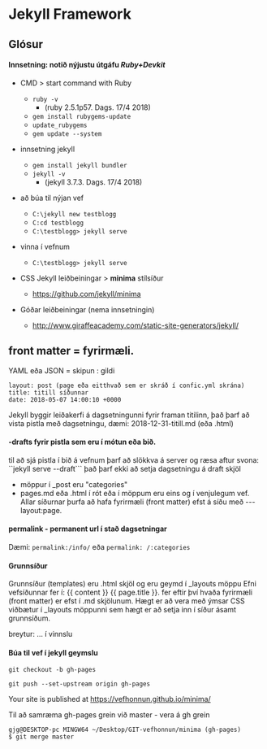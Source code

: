 # Jekyll Framework

## Glósur
#### Innsetning: notið nýjustu útgáfu _Ruby+Devkit_

* CMD > start command with Ruby
  * ``` ruby -v ``` 
  	* (ruby 2.5.1p57. Dags. 17/4 2018)
  * ``` gem install rubygems-update ``` 
  * ``` update_rubygems ``` 
  * ``` gem update --system ``` 

* innsetning jekyll 
  * ``` gem install jekyll bundler ```
  * ``` jekyll -v ```  
  	* (jekyll 3.7.3. Dags. 17/4 2018)

* að búa til nýjan vef
  * ``` C:\jekyll new testblogg ``` 
  * ``` C:cd testblogg ``` 
  * ``` C:\testblogg> jekyll serve ``` 

* vinna í vefnum 
  * ``` C:\testblogg> jekyll serve ``` 

* CSS Jekyll leiðbeiningar > **minima** stílsíður 
  * https://github.com/jekyll/minima 

* Góðar leiðbeiningar (nema innsetningin) 
  * http://www.giraffeacademy.com/static-site-generators/jekyll/

## front matter = fyrirmæli. 
YAML eða JSON = skipun : gildi

```
layout: post (page eða eitthvað sem er skráð í confic.yml skrána)
title: titill síðunnar
date: 2018-05-07 14:00:10 +0000
```
Jekyll byggir leiðakerfi á dagsetningunni fyrir framan titilinn, það þarf að vista pistla með dagsetningu, dæmi: 2018-12-31-titill.md (eða .html)

#### -drafts fyrir pistla sem eru í mótun eða bið.
til að sjá pistla í bið á vefnum þarf að slökkva á server og ræsa aftur svona: 
``jekyll serve --draft``` það þarf ekki að setja dagsetningu á draft skjöl

* möppur í _post eru "categories"
* pages.md eða .html í rót eða í möppum eru eins og í venjulegum vef. Allar síðurnar þurfa að hafa fyrirmæli (front matter) efst á síðu með ---layout:page.

#### permalink - permanent url  í stað dagsetningar
Dæmi: ```permalink:/info/``` eða ```permalink: /:categories```

#### Grunnsíður
Grunnsíður (templates) eru .html skjöl og eru geymd í _layouts möppu
Efni vefsíðunnar fer í: {{ content }} 
{{ page.title }}. fer eftir því hvaða fyrirmæli (front matter) er efst í .md skjölunum. 
Hægt er að vera með ýmsar CSS viðbætur í _layouts möppunni sem hægt er að setja inn í síður ásamt grunnsíðum.

breytur: ... í vinnslu

#### Búa til vef í jekyll geymslu
```
git checkout -b gh-pages 

git push --set-upstream origin gh-pages

```
 Your site is published at https://vefhonnun.github.io/minima/

Til að samræma gh-pages grein við master - vera á gh grein
``` 
gjg@DESKTOP-pc MINGW64 ~/Desktop/GIT-vefhonnun/minima (gh-pages)
$ git merge master
```




    





